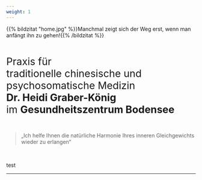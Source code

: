 ```yaml
---
weight: 1
---
```

{{% bildzitat "home.jpg" %}}Manchmal zeigt sich der Weg erst, wenn man anfängt ihn zu gehen!{{% /bildzitat %}}

<br>  

<span style="font-size:20pt">Praxis für <br>
traditionelle chinesische und psychosomatische Medizin<br>
<b>Dr. Heidi Graber-König</b> <br>
im <b>Gesundheitszentrum Bodensee</b><br>
</span>

  
<br>  
<blockquote>
   &bdquo;Ich helfe Ihnen die natürliche Harmonie Ihres inneren Gleichgewichts wieder zu erlangen&ldquo;
</blockquote>  
<br>  
  
  test
***